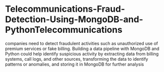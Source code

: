 # Telecommunications-Fraud-Detection-Using-MongoDB-and-PythonTelecommunications 
companies need to detect fraudulent activities such as unauthorized use of
premium services or fake billing. Building a data pipeline with MongoDB and Python could help
identify suspicious activity by extracting data from billing systems, call logs, and other sources,
transforming the data to identify patterns or anomalies, and storing it in MongoDB for further
analysis
